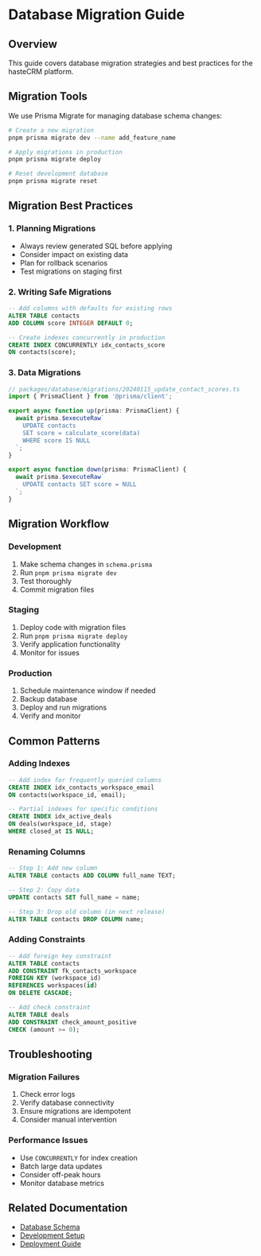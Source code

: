 # Database Migration Guide

## Overview

This guide covers database migration strategies and best practices for the hasteCRM platform.

## Migration Tools

We use Prisma Migrate for managing database schema changes:

```bash
# Create a new migration
pnpm prisma migrate dev --name add_feature_name

# Apply migrations in production
pnpm prisma migrate deploy

# Reset development database
pnpm prisma migrate reset
```

## Migration Best Practices

### 1. Planning Migrations
- Always review generated SQL before applying
- Consider impact on existing data
- Plan for rollback scenarios
- Test migrations on staging first

### 2. Writing Safe Migrations
```sql
-- Add columns with defaults for existing rows
ALTER TABLE contacts 
ADD COLUMN score INTEGER DEFAULT 0;

-- Create indexes concurrently in production
CREATE INDEX CONCURRENTLY idx_contacts_score 
ON contacts(score);
```

### 3. Data Migrations
```typescript
// packages/database/migrations/20240115_update_contact_scores.ts
import { PrismaClient } from '@prisma/client';

export async function up(prisma: PrismaClient) {
  await prisma.$executeRaw`
    UPDATE contacts 
    SET score = calculate_score(data)
    WHERE score IS NULL
  `;
}

export async function down(prisma: PrismaClient) {
  await prisma.$executeRaw`
    UPDATE contacts SET score = NULL
  `;
}
```

## Migration Workflow

### Development
1. Make schema changes in `schema.prisma`
2. Run `pnpm prisma migrate dev`
3. Test thoroughly
4. Commit migration files

### Staging
1. Deploy code with migration files
2. Run `pnpm prisma migrate deploy`
3. Verify application functionality
4. Monitor for issues

### Production
1. Schedule maintenance window if needed
2. Backup database
3. Deploy and run migrations
4. Verify and monitor

## Common Patterns

### Adding Indexes
```sql
-- Add index for frequently queried columns
CREATE INDEX idx_contacts_workspace_email 
ON contacts(workspace_id, email);

-- Partial indexes for specific conditions
CREATE INDEX idx_active_deals 
ON deals(workspace_id, stage) 
WHERE closed_at IS NULL;
```

### Renaming Columns
```sql
-- Step 1: Add new column
ALTER TABLE contacts ADD COLUMN full_name TEXT;

-- Step 2: Copy data
UPDATE contacts SET full_name = name;

-- Step 3: Drop old column (in next release)
ALTER TABLE contacts DROP COLUMN name;
```

### Adding Constraints
```sql
-- Add foreign key constraint
ALTER TABLE contacts 
ADD CONSTRAINT fk_contacts_workspace 
FOREIGN KEY (workspace_id) 
REFERENCES workspaces(id) 
ON DELETE CASCADE;

-- Add check constraint
ALTER TABLE deals 
ADD CONSTRAINT check_amount_positive 
CHECK (amount >= 0);
```

## Troubleshooting

### Migration Failures
1. Check error logs
2. Verify database connectivity
3. Ensure migrations are idempotent
4. Consider manual intervention

### Performance Issues
- Use `CONCURRENTLY` for index creation
- Batch large data updates
- Consider off-peak hours
- Monitor database metrics

## Related Documentation
- [Database Schema](../architecture/database-schema.md)
- [Development Setup](./setup.md)
- [Deployment Guide](../deployment/)